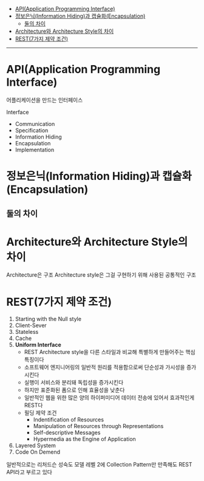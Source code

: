 
- [API(Application Programming Interface)](#apiapplication-programming-interface)
- [정보은닉(Information Hiding)과 캡슐화(Encapsulation)](#정보은닉information-hiding과-캡슐화encapsulation)
  - [둘의 차이](#둘의-차이)
- [Architecture와 Architecture Style의 차이](#architecture와-architecture-style의-차이)
- [REST(7가지 제약 조건)](#rest7가지-제약-조건)

---

# API(Application Programming Interface)
어플리케이션을 만드는 인터페이스

Interface
- Communication
- Specification
- Information Hiding
- Encapsulation
- Implementation

# 정보은닉(Information Hiding)과 캡슐화(Encapsulation)

## 둘의 차이

# Architecture와 Architecture Style의 차이

Architecture은 구조
Architecture style은 그걸 구현하기 위해 사용된 공통적인 구조
# REST(7가지 제약 조건)

1. Starting with the Null style
2. Client-Sever
3. Stateless
4. Cache
5. **Uniform Interface**
    - REST Architecture style을 다른 스타일과 비교해 특별하게 만들어주는 핵심 특징이다
    - 소프트웨어 엔지니어링의 일반적 원리를 적용함으로써 단순성과 가시성을 증가시킨다
    - 실행이 서비스와 분리돼 독립성을 증가시킨다
    - 하지만 표준화된 폼으로 인해 효율성을 낮춘다
    - 일반적인 웹을 위한 많은 양의 하이퍼미디어 데이터 전송에 있어서 효과적인게 REST다
    - 필딩 제약 조건
        - Indentification of Resources
        - Manipulation of Resources through Representations
        - Self-descriptive Messages
        - Hypermedia as the Engine of Application
6. Layered System
7. Code On Demend

일반적으로는 리처드슨 성숙도 모델 레벨 2에 Collection Pattern만 만족해도 REST API라고 부르고 있다
